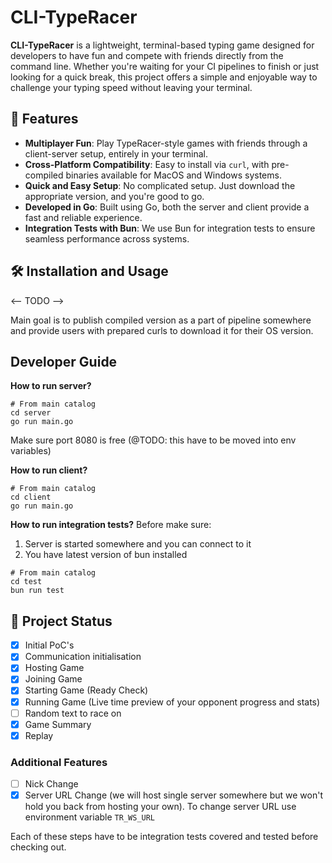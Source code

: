 # CLI-TypeRacer

**CLI-TypeRacer** is a lightweight, terminal-based typing game designed for developers to have fun and compete with friends directly from the command line. Whether you're waiting for your CI pipelines to finish or just looking for a quick break, this project offers a simple and enjoyable way to challenge your typing speed without leaving your terminal.

## 🚀 Features

- **Multiplayer Fun**: Play TypeRacer-style games with friends through a client-server setup, entirely in your terminal.
- **Cross-Platform Compatibility**: Easy to install via `curl`, with pre-compiled binaries available for MacOS and Windows systems.
- **Quick and Easy Setup**: No complicated setup. Just download the appropriate version, and you're good to go.
- **Developed in Go**: Built using Go, both the server and client provide a fast and reliable experience.
- **Integration Tests with Bun**: We use Bun for integration tests to ensure seamless performance across systems.

## 🛠️ Installation and Usage

<-- TODO -->

Main goal is to publish compiled version as a part of pipeline somewhere and provide users with prepared curls to download it for their OS version.

## Developer Guide

**How to run server?**

```
# From main catalog
cd server
go run main.go
```

Make sure port 8080 is free (@TODO: this have to be moved into env variables)

**How to run client?**

```
# From main catalog
cd client
go run main.go
```

**How to run integration tests?**
Before make sure:

1. Server is started somewhere and you can connect to it
2. You have latest version of bun installed

```
# From main catalog
cd test
bun run test
```

## **🛑 Project Status**

- [x] Initial PoC's
- [x] Communication initialisation
- [x] Hosting Game
- [x] Joining Game
- [x] Starting Game (Ready Check)
- [x] Running Game (Live time preview of your opponent progress and stats)
- [ ] Random text to race on
- [x] Game Summary
- [x] Replay

### Additional Features

- [ ] Nick Change
- [x] Server URL Change (we will host single server somewhere but we won't hold you back from hosting your own). To change server URL use environment variable `TR_WS_URL`

Each of these steps have to be integration tests covered and tested before checking out.
